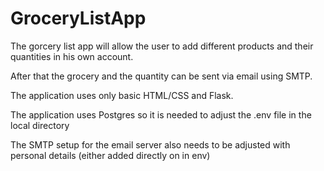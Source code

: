 # GroceryListApp

The gorcery list app will allow the user to add different products and their quantities in his own account.

After that the grocery and the quantity can be sent via email using SMTP.

The application uses only basic HTML/CSS and Flask.

The application uses Postgres so it is needed to adjust the .env file in the local directory

The SMTP setup for the email server also needs to be adjusted with personal details (either added directly on in env)
